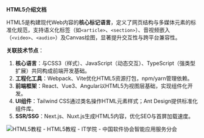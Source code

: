 **HTML5介绍文档**

​	HTML5是构建现代Web内容的**核心标记语言**，定义了网页结构与多媒体元素的标准化规范，支持语义化标签（如`<article>`、`<section>`）、音视频嵌入（`<video>`、`<audio>`）及Canvas绘图，显著提升交互性与跨平台兼容性。

**关联技术节点**：

1. **核心语言**：与CSS3（样式）、JavaScript（动态交互）、TypeScript（强类型扩展）共同构成前端开发基础。
2. **工程化工具**：Webpack、Vite优化HTML5资源打包，npm/yarn管理依赖。
3. **前端框架**：React、Vue3、Angular以HTML5为视图层基础，实现组件化开发。
4. **UI组件**：Tailwind CSS通过类名操作HTML元素样式；Ant Design提供标准化组件库。
5. **SSR/SSG**：Next.js、Nuxt.js生成HTML5内容，优化SEO与首屏加载速度。

![HTML5教程 - HTML5教程 - IT学院 - 中国软件协会智能应用服务分会](https://www.w3cschool.cn/attachments/image/20170622/1498118012911520.jpg)